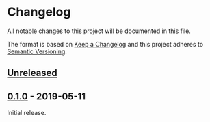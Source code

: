 # Changelog
All notable changes to this project will be documented in this file.

The format is based on [Keep a Changelog](http://keepachangelog.com/en/1.0.0/)
and this project adheres to [Semantic Versioning](http://semver.org/spec/v2.0.0.html).


## [Unreleased]

[Unreleased]: https://github.com/fastobo/fastobo/compare/v0.1.0...HEAD


## [0.1.0] - 2019-05-11

[0.1.0]: https://github.com/fastobo/fastobo/compare/239f642...v0.1.0

Initial release.

